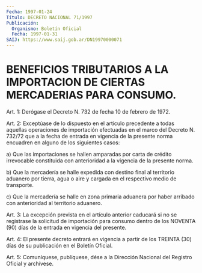 ```yaml
---
Fecha: 1997-01-24
Título: DECRETO NACIONAL 71/1997
Publicación:
  Organismo: Boletín Oficial
  Fecha: 1997-01-31
SAIJ: https://www.saij.gob.ar/DN19970000071
---
```

# BENEFICIOS TRIBUTARIOS A LA IMPORTACION DE CIERTAS MERCADERIAS PARA CONSUMO.

<a id="1"></a>
Art. 1:  Derógase el Decreto N. 732 de fecha 10 de febrero de 1972.

<a id="2"></a>
Art. 2: Exceptúase  de  lo  dispuesto  en el artículo precedente a todas aquellas operaciones de importación  efectuadas  en  el marco del  Decreto N. 732/72 que a la fecha de entrada en vigencia de  la presente  norma  encuadren  en  alguno  de  los  siguientes  casos:

a) Que las  importaciones  se hallen amparadas por carta de crédito irrevocable  constituida con  anterioridad  a  la  vigencia  de  la presente norma.

b)  Que la mercadería  se  halle  expedida  con  destino  final  al territorio  aduanero  por  tierra,  agua  o  aire  y  cargada en el respectivo medio de transporte.

c) Que la mercadería se halle en zona primaria aduanera  por  haber arribado con anterioridad al territorio aduanero.

<a id="3"></a>
Art. 3: La excepción prevista en el artículo anterior caducará  si no se registrase la solicitud de importación para consumo dentro de los  NOVENTA  (90)  días  de  la  entrada  en vigencia del presente.

<a id="4"></a>
Art. 4: El presente decreto entrará en vigencia  a  partir de los TREINTA   (30)  días  de  su  publicación  en  el  Boletín  Oficial.

<a id="5"></a>
Art. 5: Comuníquese,  publíquese, dése a la Dirección Nacional del Registro Oficial y archívese.
